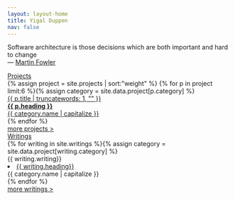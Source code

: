 ```yaml
---
layout: layout-home
title: Yigal Duppen
nav: false
---
```


<!-- quote -->
<div class="home-quote">
	<div class="home-quote-text">
		<p>Software architecture is those decisions which are both important and hard to change <br>— <a href="https://martinfowler.com/" target="_blank">Martin Fowler</a></p>
	</div>
</div>

<!-- tussenkop -->
<div class="tussenkop grijs-40">
	<a href="{{ site.baseurl }}/projects/">Projects</a>
</div>

<!-- projects -->
<div class="home-project-box work-grid">
{% assign project = site.projects | sort:"weight" %}
{% for p in project limit:6 %}{% assign category = site.data.project[p.category] %}
<div class="badge-box work-grid-item">
	<a href="{{ p.url | prepend: site.baseurl }}">
		<div class="badge bg-{{ category.color }} border-{{ category.color }}">
			<div class="badge-kop {{ category.color }}">
				{{ p.title | truncatewords: 1, "" }}
			</div>
			<div><strong>{{ p.heading }}</strong></div>
			<div class="badge-streep body-{{ category.color }}"></div>
			<div class="badge-project {{ category.color }}">
				{{ category.name | capitalize }}
			</div>
		</div>
	</a>
</div>
{% endfor %}
</div>

<!-- tussenkoppen -->
<div class="tussenkop-more aqua">
<a href="{{ site.baseurl }}/projects/">
	more projects >
</a>
</div>
<div class="clear"></div>
<div class="tussenkop grijs-40">
	<a href="{{ site.baseurl }}/writings/">Writings</a>
</div>

<!-- writings -->
<div class="writing-box">
{% for writing in site.writings %}{% assign category = site.data.project[writing.category] %}
<div class="writing-box-wrapper">
	<div class="writing-box-item bg-writing-{{ category.color }}">
		<div class="writing-kop-sub {{ category.color }}">
			{{ writing.writing}}
		</div>
		<li class="writing-kop">
			<a href="{{ writing.url | prepend: site.baseurl }}" class="grijs-50">
				{{ writing.heading}}
			</a>
		</li>
		<div class="badge-writing {{ category.color }}">
			{{ category.name | capitalize }}
		</div>
	</div>
</div>
{% endfor %}
</div>

<!-- tussenkop -->
<div class="tussenkop-more aqua">
<a href="{{ site.baseurl }}/writings/">
	more writings >
</a>
</div>